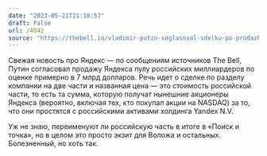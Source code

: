 ```yaml
---
date: "2023-05-21T21:18:57"
draft: False
url: /4042
source: "https://thebell.io/vladimir-putin-soglasoval-sdelku-po-prodazhe-yandeksa-rossiyskim-milliarderam-i-banku-vtb"
---
```


Свежая новость про Яндекс — по сообщениям источников The Bell, Путин согласовал продажу Яндекса пулу российских миллиардеров по оценке примерно в 7 млрд долларов. Речь идет о сделке по разделу компании на две части и названная цена — это стоимость российской части, то есть та сумма, которую получат нынешние акционеры Яндекса (вероятно, включая тех, кто покупал акции на NASDAQ) за то, что они простятся с российскими активами холдинга Yandex N.V.

Уж не знаю, переименуют ли российскую часть в итоге в «Поиск и точка», но в целом это просто экзит для Воложа и остальных. Болезненный, но хоть так.
